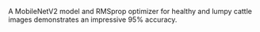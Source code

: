 A MobileNetV2 model and RMSprop optimizer for healthy and lumpy cattle images demonstrates an impressive 95% accuracy.

